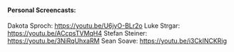 
#### Personal Screencasts:
Dakota Sproch: https://youtu.be/U6jyO-BLr2o
Luke Strgar: https://youtu.be/ACcpsTVMqH4
Stefan Steiner: https://youtu.be/3NiRqUhxaRM
Sean Soave: https://youtu.be/i3CkINCKRig